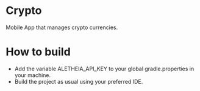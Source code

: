 # Crypto
Mobile App that manages crypto currencies.


# How to build

- Add the variable ALETHEIA_API_KEY to your global gradle.properties in your machine.
- Build the project as usual using your preferred IDE. 
